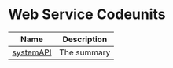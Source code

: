 # Web Service Codeunits

| Name | Description |
| ----- | ------ |
| [systemAPI](ws-codeunit-nab-test-codeunit/index.md) | The summary |
